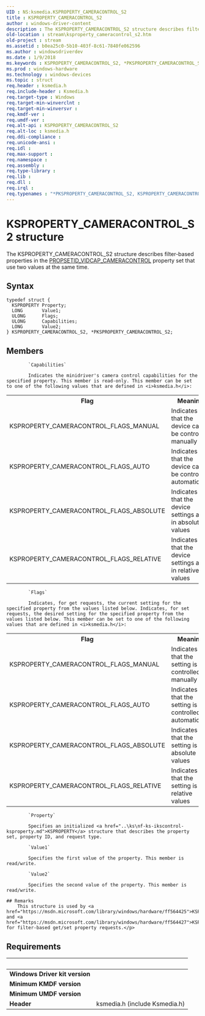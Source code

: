 ```yaml
---
UID : NS:ksmedia.KSPROPERTY_CAMERACONTROL_S2
title : KSPROPERTY_CAMERACONTROL_S2
author : windows-driver-content
description : The KSPROPERTY_CAMERACONTROL_S2 structure describes filter-based properties in the PROPSETID_VIDCAP_CAMERACONTROL property set that use two values at the same time.
old-location : stream\ksproperty_cameracontrol_s2.htm
old-project : stream
ms.assetid : b0ea25c0-5b10-403f-8c61-7840fe062596
ms.author : windowsdriverdev
ms.date : 1/9/2018
ms.keywords : KSPROPERTY_CAMERACONTROL_S2, *PKSPROPERTY_CAMERACONTROL_S2, KSPROPERTY_CAMERACONTROL_S2
ms.prod : windows-hardware
ms.technology : windows-devices
ms.topic : struct
req.header : ksmedia.h
req.include-header : Ksmedia.h
req.target-type : Windows
req.target-min-winverclnt : 
req.target-min-winversvr : 
req.kmdf-ver : 
req.umdf-ver : 
req.alt-api : KSPROPERTY_CAMERACONTROL_S2
req.alt-loc : ksmedia.h
req.ddi-compliance : 
req.unicode-ansi : 
req.idl : 
req.max-support : 
req.namespace : 
req.assembly : 
req.type-library : 
req.lib : 
req.dll : 
req.irql : 
req.typenames : "*PKSPROPERTY_CAMERACONTROL_S2, KSPROPERTY_CAMERACONTROL_S2"
---
```


# KSPROPERTY_CAMERACONTROL_S2 structure
The KSPROPERTY_CAMERACONTROL_S2 structure describes filter-based properties in the <a href="https://msdn.microsoft.com/library/windows/hardware/ff567802">PROPSETID_VIDCAP_CAMERACONTROL</a> property set that use two values at the same time.

## Syntax
````
typedef struct {
  KSPROPERTY Property;
  LONG       Value1;
  ULONG      Flags;
  ULONG      Capabilities;
  LONG       Value2;
} KSPROPERTY_CAMERACONTROL_S2, *PKSPROPERTY_CAMERACONTROL_S2;
````

## Members

        
            `Capabilities`

            Indicates the minidriver's camera control capabilities for the specified property. This member is read-only. This member can be set to one of the following values that are defined in <i>ksmedia.h</i>:

<table>
<tr>
<th>Flag</th>
<th>Meaning</th>
</tr>
<tr>
<td>
KSPROPERTY_CAMERACONTROL_FLAGS_MANUAL

</td>
<td>
Indicates that the device can be controlled manually

</td>
</tr>
<tr>
<td>
KSPROPERTY_CAMERACONTROL_FLAGS_AUTO

</td>
<td>
Indicates that the device can be controlled automatically

</td>
</tr>
<tr>
<td>
KSPROPERTY_CAMERACONTROL_FLAGS_ABSOLUTE

</td>
<td>
Indicates that the device settings are in absolute values

</td>
</tr>
<tr>
<td>
KSPROPERTY_CAMERACONTROL_FLAGS_RELATIVE

</td>
<td>
Indicates that the device settings are in relative values

</td>
</tr>
</table>
        
            `Flags`

            Indicates, for get requests, the current setting for the specified property from the values listed below. Indicates, for set requests, the desired setting for the specified property from the values listed below. This member can be set to one of the following values that are defined in <i>ksmedia.h</i>:

<table>
<tr>
<th>Flag</th>
<th>Meaning</th>
</tr>
<tr>
<td>
KSPROPERTY_CAMERACONTROL_FLAGS_MANUAL

</td>
<td>
Indicates that the setting is controlled manually

</td>
</tr>
<tr>
<td>
KSPROPERTY_CAMERACONTROL_FLAGS_AUTO

</td>
<td>
Indicates that the setting is controlled automatically

</td>
</tr>
<tr>
<td>
KSPROPERTY_CAMERACONTROL_FLAGS_ABSOLUTE

</td>
<td>
Indicates that the setting is in absolute values

</td>
</tr>
<tr>
<td>
KSPROPERTY_CAMERACONTROL_FLAGS_RELATIVE

</td>
<td>
Indicates that the setting is in relative values

</td>
</tr>
</table>
        
            `Property`

            Specifies an initialized <a href="..\ks\nf-ks-ikscontrol-ksproperty.md">KSPROPERTY</a> structure that describes the property set, property ID, and request type.
        
            `Value1`

            Specifies the first value of the property. This member is read/write.
        
            `Value2`

            Specifies the second value of the property. This member is read/write.

    ## Remarks
        This structure is used by <a href="https://msdn.microsoft.com/library/windows/hardware/ff564425">KSPROPERTY_CAMERACONTROL_PANTILT</a> and <a href="https://msdn.microsoft.com/library/windows/hardware/ff564427">KSPROPERTY_CAMERACONTROL_PANTILT_RELATIVE</a> for filter-based get/set property requests.</p>

## Requirements
| &nbsp; | &nbsp; |
| ---- |:---- |
| **Windows Driver kit version** |  |
| **Minimum KMDF version** |  |
| **Minimum UMDF version** |  |
| **Header** | ksmedia.h (include Ksmedia.h) |